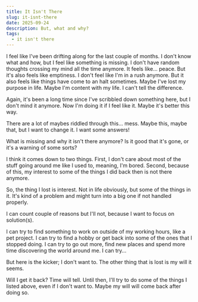 ```yaml
---
title: It Isn't There
slug: it-isnt-there
date: 2025-09-24
description: But, what and why?
tags:
  - it isn't there
---
```


I feel like I've been drifting along for the last couple of months. I don't know what and how, but I feel like something is missing. I don't have random thoughts crossing my mind all the time anymore. It feels like... peace. But it's also feels like emptiness. I don't feel like I'm in a rush anymore. But it also feels like things have come to an halt sometimes. Maybe I've lost my purpose in life. Maybe I'm content with my life. I can't tell the difference.

Again, it's been a long time since I've scribbled down something here, but I don't mind it anymore. Now I'm doing it if I feel like it. Maybe it's better this way.

There are a lot of maybes riddled through this... mess. Maybe this, maybe that, but I want to change it. I want some answers!

What is missing and why it isn't there anymore? Is it good that it's gone, or it's a warning of some sorts?

I think it comes down to two things. First, I don't care about most of the stuff going around me like I used to, meaning, I'm bored. Second, because of this, my interest to some of the things I did back then is not there anymore.

So, the thing I lost is interest. Not in life obviously, but some of the things in it. It's kind of a problem and might turn into a big one if not handled properly.

I can count couple of reasons but I'll not, because I want to focus on solution(s).

I can try to find something to work on outside of my working hours, like a pet project.
I can try to find a hobby or get back into some of the ones that I stopped doing.
I can try to go out more, find new places and spend more time discovering the world around me.
I can try...

But here is the kicker; I don't want to. The other thing that is lost is my will it seems.

Will I get it back? Time will tell. Until then, I'll try to do some of the things I listed above, even if I don't want to. Maybe my will will come back after doing so.